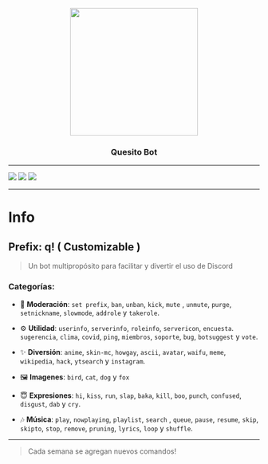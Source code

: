 <p align="center">
  <img width="256" height="256" src="https://i.imgur.com/XnmDNMg.png?size=256">
</p>
  
<h3 align="center">Quesito Bot</h3>

---
<a href="https://www.javascript.com/"><img src="https://img.shields.io/static/v1?label=Language%20&message=JavaScript&plastic&color=4E89D8&logo=discord"></a>
<a href="https://discord.com/oauth2/authorize?client_id=717761856051085344&permissions=4730011918&scope=bot"><img src="https://img.shields.io/static/v1?label=Invite%20Me&message=Quesito%235063&plastic&color=4E89D8&logo=discord"></a>
<a href="https://github.com/zLuisOne"><img src="https://img.shields.io/static/v1?label=Owner%20&message=Lui%239680&plastic&color=4E89D8&logo=discord"></a>

---
# Info

## Prefix: q! ( Customizable )

> Un bot multipropósito para facilitar y divertir el uso de Discord

### Categorías:

* 💼 **Moderación**: `set prefix`, `ban`, `unban`, `kick`, `mute` , `unmute`, `purge`, `setnickname`, `slowmode`, `addrole` y `takerole`.

* ⚙ **Utilidad**: `userinfo`, `serverinfo`, `roleinfo`, `servericon`, `encuesta`. `sugerencia`, `clima`, `covid`, `ping`, `miembros`, `soporte`, `bug`, `botsuggest` y `vote`.

* ✨ **Diversión**: `anime`, `skin-mc`, `howgay`, `ascii`, `avatar`, `waifu`, `meme`, `wikipedia`, `hack`, `ytsearch` y `instagram`.

* 🖼 **Imagenes**: `bird`, `cat`, `dog` y `fox`

* 😇 **Expresiones**: `hi`, `kiss`, `run`, `slap`, `baka`, `kill`, `boo`, `punch`, `confused`, `disgust`, `dab` y `cry`.

* 🎶 **Música**: `play`, `nowplaying`, `playlist`, `search` , `queue`, `pause`, `resume`, `skip`, `skipto`, `stop`, `remove`, `pruning`, `lyrics`, `loop` y `shuffle`.

---

> Cada semana se agregan nuevos comandos!
